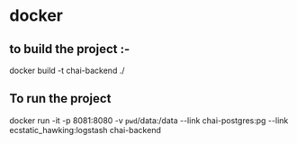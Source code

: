 # docker

## to build the project :-

docker build -t chai-backend ./

## To run the project

docker run   -it -p 8081:8080 -v `pwd`/data:/data  --link chai-postgres:pg --link ecstatic_hawking:logstash chai-backend


